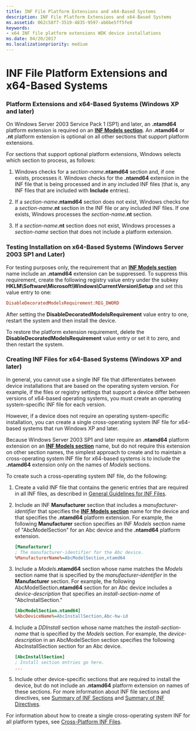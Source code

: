 ```yaml
---
title: INF File Platform Extensions and x64-Based Systems
description: INF File Platform Extensions and x64-Based Systems
ms.assetid: 062c58f7-3519-4835-9597-ab6be5ff5fe8
keywords:
- x64 INF file platform extensions WDK device installations
ms.date: 04/20/2017
ms.localizationpriority: medium
---
```


# INF File Platform Extensions and x64-Based Systems


### <a href="" id="platform-extensions-and-x64-based-systems--windows-xp-and-later-"></a> Platform Extensions and x64-Based Systems (Windows XP and later)

On Windows Server 2003 Service Pack 1 (SP1) and later, an **.ntamd64** platform extension is required on an [**INF Models section**](inf-models-section.md). An **.ntamd64** or **.nt** platform extension is optional on all other sections that support platform extensions.

For sections that support optional platform extensions, Windows selects which section to process, as follows:

1. Windows checks for a <em>section-name</em>**.ntamd64** section and, if one exists, processes it. Windows checks for the **.ntamd64** extension in the INF file that is being processed and in any included INF files (that is, any INF files that are included with **Include** entries).

2. If a <em>section-name</em>**.ntamd64** section does not exist, Windows checks for a <em>section-name</em>**.nt** section in the INF file or any included INF files. If one exists, Windows processes the <em>section-name</em>**.nt** section.

3. If a <em>section-name</em>**.nt** section does not exist, Windows processes a *section-name* section that does not include a platform extension.

### <a href="" id="testing-installation-on-x64-based-systems--windows-server-2003-sp1-and"></a> Testing Installation on x64-Based Systems (Windows Server 2003 SP1 and Later)

For testing purposes only, the requirement that an [**INF Models section**](inf-models-section.md) name include an **.ntamd64** extension can be suppressed. To suppress this requirement, create the following registry value entry under the subkey **HKLM\\Software\\Microsoft\\Windows\\CurrentVersion\\Setup** and set this value entry to one:

```ini
DisableDecoratedModelsRequirement:REG_DWORD
```

After setting the **DisableDecoratedModelsRequirement** value entry to one, restart the system and then install the device.

To restore the platform extension requirement, delete the **DisableDecoratedModelsRequirement** value entry or set it to zero, and then restart the system.

### <a href="" id="creating-inf-files-for-x64-based-systems--windows-xp-and-later-"></a> Creating INF Files for x64-Based Systems (Windows XP and later)

In general, you cannot use a single INF file that differentiates between device installations that are based on the operating system version. For example, if the files or registry settings that support a device differ between versions of x64-based operating systems, you must create an operating system-specific INF file for each version.

However, if a device does not require an operating system-specific installation, you can create a single cross-operating system INF file for x64-based systems that run Windows XP and later.

Because Windows Server 2003 SP1 and later require an **.ntamd64** platform extension on an [**INF Models section**](inf-models-section.md) name, but do not require this extension on other section names, the simplest approach to create and to maintain a cross-operating system INF file for x64-based systems is to include the **.ntamd64** extension only on the names of *Models* sections.

To create such a cross-operating system INF file, do the following:

1. Create a valid INF file that contains the generic entries that are required in all INF files, as described in [General Guidelines for INF Files](general-guidelines-for-inf-files.md).

2. Include an INF **Manufacturer** section that includes a *manufacturer-identifier* that specifies the [**INF Models section**](inf-models-section.md) name for the device and that specifies the **.ntamd64** platform extension. For example, the following **Manufacturer** section specifies an INF *Models* section name of "AbcModelSection" for an Abc device and the **.ntamd64** platform extension.

   ```ini
   [Manufacturer]
   ; The manufacturer-identifier for the Abc device.
   %ManufacturerName%=AbcModelSection,ntamd64
   ```

3. Include a <em>Models</em>**.ntamd64** section whose name matches the *Models* section name that is specified by the *manufacturer-identifier* in the **Manufacturer** section. For example, the following AbcModelSection<strong>.ntamd64</strong> section for an Abc device includes a *device-description* that specifies an *install-section-name* of "AbcInstallSection."

   ```ini
   [AbcModelSection.ntamd64]
   %AbcDeviceName%=AbcInstallSection,Abc-hw-id
   ```

4. Include a *DDInstall* section whose name matches the *install-section-name* that is specified by the *Models* section. For example, the *device-description* in an AbcModelSection section specifies the following AbcInstallSection section for an Abc device.

   ```ini
   [AbcInstallSection]
   ; Install section entries go here.
   ...
   ```

5. Include other device-specific sections that are required to install the device, but do not include an **.ntamd64** platform extension on names of these sections. For more information about INF file sections and directives, see [Summary of INF Sections](summary-of-inf-sections.md) and [Summary of INF Directives](summary-of-inf-directives.md).

For information about how to create a single cross-operating system INF for all platform types, see [Cross-Platform INF Files](cross-platform-inf-files.md).

 

 





